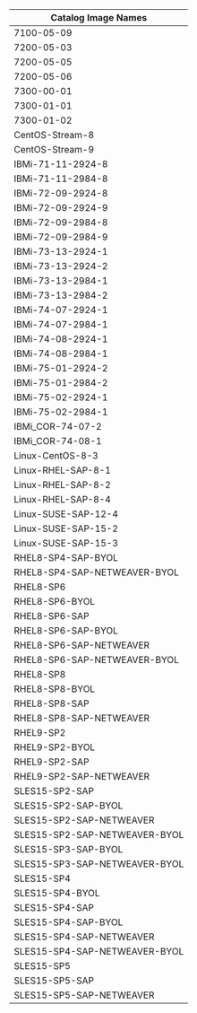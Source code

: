 | Catalog Image Names           |
|-------------------------------|
| 7100-05-09                    |
| 7200-05-03                    |
| 7200-05-05                    |
| 7200-05-06                    |
| 7300-00-01                    |
| 7300-01-01                    |
| 7300-01-02                    |
| CentOS-Stream-8               |
| CentOS-Stream-9               |
| IBMi-71-11-2924-8             |
| IBMi-71-11-2984-8             |
| IBMi-72-09-2924-8             |
| IBMi-72-09-2924-9             |
| IBMi-72-09-2984-8             |
| IBMi-72-09-2984-9             |
| IBMi-73-13-2924-1             |
| IBMi-73-13-2924-2             |
| IBMi-73-13-2984-1             |
| IBMi-73-13-2984-2             |
| IBMi-74-07-2924-1             |
| IBMi-74-07-2984-1             |
| IBMi-74-08-2924-1             |
| IBMi-74-08-2984-1             |
| IBMi-75-01-2924-2             |
| IBMi-75-01-2984-2             |
| IBMi-75-02-2924-1             |
| IBMi-75-02-2984-1             |
| IBMi_COR-74-07-2              |
| IBMi_COR-74-08-1              |
| Linux-CentOS-8-3              |
| Linux-RHEL-SAP-8-1            |
| Linux-RHEL-SAP-8-2            |
| Linux-RHEL-SAP-8-4            |
| Linux-SUSE-SAP-12-4           |
| Linux-SUSE-SAP-15-2           |
| Linux-SUSE-SAP-15-3           |
| RHEL8-SP4-SAP-BYOL            |
| RHEL8-SP4-SAP-NETWEAVER-BYOL  |
| RHEL8-SP6                     |
| RHEL8-SP6-BYOL                |
| RHEL8-SP6-SAP                 |
| RHEL8-SP6-SAP-BYOL            |
| RHEL8-SP6-SAP-NETWEAVER       |
| RHEL8-SP6-SAP-NETWEAVER-BYOL  |
| RHEL8-SP8                     |
| RHEL8-SP8-BYOL                |
| RHEL8-SP8-SAP                 |
| RHEL8-SP8-SAP-NETWEAVER       |
| RHEL9-SP2                     |
| RHEL9-SP2-BYOL                |
| RHEL9-SP2-SAP                 |
| RHEL9-SP2-SAP-NETWEAVER       |
| SLES15-SP2-SAP                |
| SLES15-SP2-SAP-BYOL           |
| SLES15-SP2-SAP-NETWEAVER      |
| SLES15-SP2-SAP-NETWEAVER-BYOL |
| SLES15-SP3-SAP-BYOL           |
| SLES15-SP3-SAP-NETWEAVER-BYOL |
| SLES15-SP4                    |
| SLES15-SP4-BYOL               |
| SLES15-SP4-SAP                |
| SLES15-SP4-SAP-BYOL           |
| SLES15-SP4-SAP-NETWEAVER      |
| SLES15-SP4-SAP-NETWEAVER-BYOL |
| SLES15-SP5                    |
| SLES15-SP5-SAP                |
| SLES15-SP5-SAP-NETWEAVER      |
